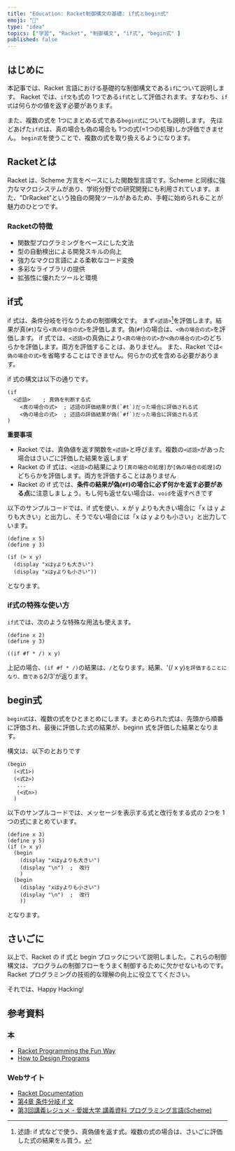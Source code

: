 ```yaml
---
title: "Education: Racket制御構文の基礎: if式とbegin式"
emoji: "🎾"
type: "idea"
topics: ["学習", "Racket", "制御構文", "if式", "begin式" ]
published: false
---
```


## はじめに

本記事では、Racket 言語における基礎的な制御構文である`if`について説明します。
Racket では、`if文`も式の 1つである`if式`として評価されます。すなわち、`if式`は何らかの値を返す必要があります。

また、複数の式を 1つにまとめる式である`begin式`についても説明します。
先ほどあげた`if式`は、真の場合も偽の場合も 1つの式(=1つの処理)しか評価できません。
`begin式`を使うことで、複数の式を取り扱えるようになります。

## Racketとは

Racket は、Scheme 方言をベースにした関数型言語です。Scheme と同様に強力なマクロシステムがあり、学術分野での研究開発にも利用されています。また、"DrRacket"という独自の開発ツールがあるため、手軽に始められることが魅力のひとつです。

### Racketの特徴

- 関数型プログラミングをベースにした文法
- 型の自動検出による開発スキルの向上
- 強力なマクロ言語による柔軟なコード変換
- 多彩なライブラリの提供
- 拡張性に優れたツールと環境

## if式

if 式は、条件分岐を行なうための制御構文です。
まず`<述語>`[^1]を評価します。結果が真(`#t`)なら`<真の場合の式>`を評価します。偽(`#f`)の場合は、`<偽の場合の式>`を評価します。
if 式では、`<述語>`の真偽により`<真の場合の式>`か`<偽の場合の式>`のどちらかを評価します。両方を評価することは、ありません。
また、Racket では`<偽の場合の式>`を省略することはできません。何らかの式を含める必要があります。

if 式の構文は以下の通りです。

``` Racket
(if
  <述語>    ; 真偽を判断する式
    <真の場合の式>  ; 述語の評価結果が真(`#t`)だった場合に評価される式
    <偽の場合の式>  ; 述語の評価結果が偽(`#f`)だった場合に評価される式
)
```

**重要事項**

- Racket では、真偽値を返す関数を`<述語>`と呼びます。複数の`<述語>`があった場合はさいごに評価した結果を返します
- Racket の if 式は、`<述語>`の結果により`[真の場合の処理]`か`[偽の場合の処理]`のどちらかを評価します。両方を評価することはありません
- Racket の if 式では、**条件の結果が偽(`#f`)の場合に必ず何かを返す必要がある点**に注意しましょう。もし何も返せない場合は、`void`を返すべきです

以下のサンプルコードでは、if 式を使い、x が y よりも大きい場合に「x は y よりも大きい」と出力し、そうでない場合には「x は y よりも小さい」と出力しています。

``` Racket
(define x 5)
(define y 3)

(if (> x y)
  (display "xはyよりも大きい")
  (display "xはyよりも小さい"))

```

となります。

[^1]: 述語: if 式などで使う、真偽値を返す式。複数の式の場合は、さいごに評価した式の結果をル買う。

### if式の特殊な使い方

`if式`では、次のような特殊な用法も使えます。

``` Racket
(define x 2)
(define y 3)

((if #f * /) x y)

```

上記の場合、`(if #f * /)`の結果は、`/`となります。結果、'(/ x y)`を評価することになり、商である`2/3'が返ります。

## begin式

`begin式`は、複数の式をひとまとめにします。まとめられた式は、先頭から順番に評価され、最後に評価した式の結果が、beginn 式を評価した結果となります。

構文は、以下のとおりです

``` Racket
(begin
  (<式1>)
  (<式2>)
   ...
   (<式n>)
  )
```

以下のサンプルコードでは、メッセージを表示する式と改行をする式の 2つを 1つの式にまとめています。

``` Racket
(define x 3)
(define y 5)
(if (> x y)
  (begin
    (display "xはyよりも大きい")
    (display "\n")  ;  改行
    )
  (begin
    (display "xはyよりも小さい")
    (display "\n")  ;  改行
    ))

```

となります。

## さいごに

以上で、Racket の if 式と begin ブロックについて説明しました。これらの制御構文は、プログラムの制御フローをうまく制御するために欠かせないものです。
Racket プログラミングの技術的な理解の向上に役立ててください。

それでは、Happy Hacking!

## 参考資料

### 本

- [Racket Programming the Fun Way](https://www.amazon.co.jp/dp/1718500823)
- [How to Design Programs](https://www.amazon.co.jp/dp/0262534800/)

### Webサイト

- [Racket Documentation](https://docs.racket-lang.org/)
- [第4章 条件分岐 if 文](https://sites.google.com/site/atponslisp/home/scheme/racket/schemenyuumon-1/schemenyuumon/dai-4shou--jouken-bunki--if-bun)
- [第3回講義レジュメ - 愛媛大学 講義資料 プログラミング言語(Scheme)](http://aiweb.cs.ehime-u.ac.jp/~ninomiya/archive/scheme/itp-3.pdf)

